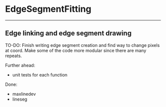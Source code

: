 # EdgeSegmentFitting
-----------------------------------------------------------
Edge linking and edge segment drawing
-----------------------------------------------------------

TO-DO:
Finish writing edge segment creation and find way to change pixels at coord. Make some of the code more modular since there are many repeats. 

Further ahead: 
- unit tests for each function

Done:
- maxlinedev
- lineseg

